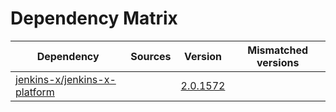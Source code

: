 # Dependency Matrix

Dependency | Sources | Version | Mismatched versions
---------- | ------- | ------- | -------------------
[jenkins-x/jenkins-x-platform](https://github.com/jenkins-x/jenkins-x-platform) |  | [2.0.1572](https://github.com/jenkins-x/jenkins-x-platform/releases/tag/v2.0.1572) | 
